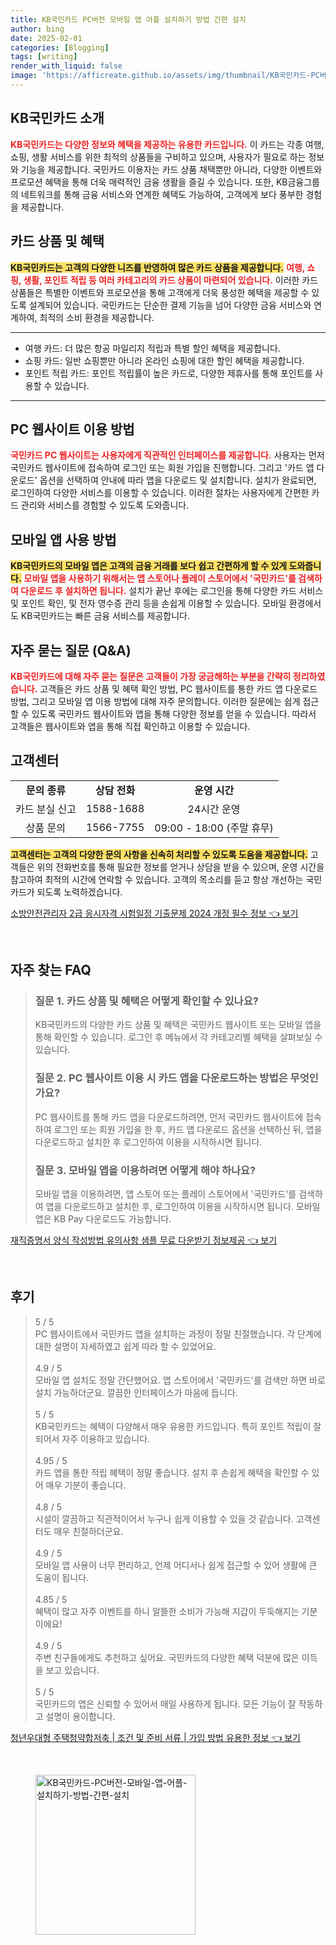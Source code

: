 ```yaml
---
title: KB국민카드 PC버전 모바일 앱 어플 설치하기 방법 간편 설치
author: bing
date: 2025-02-01
categories: [Blogging]
tags: [writing]
render_with_liquid: false
image: 'https://afficreate.github.io/assets/img/thumbnail/KB국민카드-PC버전-모바일-앱-어플-설치하기-방법-간편-설치.webp'
---
```



<h2 id='KB국민카드_소개'>KB국민카드 소개</h2>

<p><b><span style="color: #ee2323;">KB국민카드는 다양한 정보와 혜택을 제공하는 유용한 카드입니다.</span></b> 이 카드는 각종 여행, 쇼핑, 생활 서비스를 위한 최적의 상품들을 구비하고 있으며, 사용자가 필요로 하는 정보와 기능을 제공합니다. 국민카드 이용자는 카드 상품 채택뿐만 아니라, 다양한 이벤트와 프로모션 혜택을 통해 더욱 매력적인 금융 생활을 즐길 수 있습니다. 또한, KB금융그룹의 네트워크를 통해 금융 서비스와 연계한 혜택도 가능하여, 고객에게 보다 풍부한 경험을 제공합니다.</p>

<h2 id='카드상품과혜택'>카드 상품 및 혜택</h2>

<p><b><span style="background-color: #ffe066;">KB국민카드는 고객의 다양한 니즈를 반영하여 많은 카드 상품을 제공합니다.</span></b> <b><span style="color: #ee2323;">여행, 쇼핑, 생활, 포인트 적립 등 여러 카테고리의 카드 상품이 마련되어 있습니다.</span></b> 이러한 카드 상품들은 특별한 이벤트와 프로모션을 통해 고객에게 더욱 풍성한 혜택을 제공할 수 있도록 설계되어 있습니다. 국민카드는 단순한 결제 기능을 넘어 다양한 금융 서비스와 연계하여, 최적의 소비 환경을 제공합니다.</p>

<hr />

<ul>
    <li>여행 카드: 더 많은 항공 마일리지 적립과 특별 할인 혜택을 제공합니다.</li>
    <li>쇼핑 카드: 일반 쇼핑뿐만 아니라 온라인 쇼핑에 대한 할인 혜택을 제공합니다.</li>
    <li>포인트 적립 카드: 포인트 적립률이 높은 카드로, 다양한 제휴사를 통해 포인트를 사용할 수 있습니다.</li>
</ul>

<hr />

<h2 id='PC_이용방법'>PC 웹사이트 이용 방법</h2>

<p><b><span style="color: #ee2323;">국민카드 PC 웹사이트는 사용자에게 직관적인 인터페이스를 제공합니다.</span></b> 사용자는 먼저 국민카드 웹사이트에 접속하여 로그인 또는 회원 가입을 진행합니다. 그리고 '카드 앱 다운로드' 옵션을 선택하여 안내에 따라 앱을 다운로드 및 설치합니다. 설치가 완료되면, 로그인하여 다양한 서비스를 이용할 수 있습니다. 이러한 절차는 사용자에게 간편한 카드 관리와 서비스를 경험할 수 있도록 도와줍니다.</p>

<h2 id='모바일앱사용법'>모바일 앱 사용 방법</h2>

<p><b><span style="background-color: #ffe066;">KB국민카드의 모바일 앱은 고객의 금융 거래를 보다 쉽고 간편하게 할 수 있게 도와줍니다.</span></b> <b><span style="color: #ee2323;">모바일 앱을 사용하기 위해서는 앱 스토어나 플레이 스토어에서 '국민카드'를 검색하여 다운로드 후 설치하면 됩니다.</span></b> 설치가 끝난 후에는 로그인을 통해 다양한 카드 서비스 및 포인트 확인, 및 전자 영수증 관리 등을 손쉽게 이용할 수 있습니다. 모바일 환경에서도 KB국민카드는 빠른 금융 서비스를 제공합니다.</p>

<h2 id='자주묻는질문'>자주 묻는 질문 (Q&A)</h2>

<p><b><span style="color: #ee2323;">KB국민카드에 대해 자주 묻는 질문은 고객들이 가장 궁금해하는 부분을 간략히 정리하였습니다.</span></b> 고객들은 카드 상품 및 혜택 확인 방법, PC 웹사이트를 통한 카드 앱 다운로드 방법, 그리고 모바일 앱 이용 방법에 대해 자주 문의합니다. 이러한 질문에는 쉽게 접근할 수 있도록 국민카드 웹사이트와 앱을 통해 다양한 정보를 얻을 수 있습니다. 따라서 고객들은 웹사이트와 앱을 통해 직접 확인하고 이용할 수 있습니다.</p>

<h2 id='고객센터'>고객센터</h2>

<table>
    <tr>
        <td style="text-align: center; height: 17px;"><b>문의 종류</b></td>
        <td style="text-align: center; height: 17px;"><b>상담 전화</b></td>
        <td style="text-align: center; height: 17px;"><b>운영 시간</b></td>
    </tr>
    <tr>
        <td style="text-align: center; height: 17px;">카드 분실 신고</td>
        <td style="text-align: center; height: 17px;">1588-1688</td>
        <td style="text-align: center; height: 17px;">24시간 운영</td>
    </tr>
    <tr>
        <td style="text-align: center; height: 17px;">상품 문의</td>
        <td style="text-align: center; height: 17px;">1566-7755</td>
        <td style="text-align: center; height: 17px;">09:00 - 18:00 (주말 휴무)</td>
    </tr>
</table>

<p><b><span style="background-color: #ffe066;">고객센터는 고객의 다양한 문의 사항을 신속히 처리할 수 있도록 도움을 제공합니다.</span></b> 고객들은 위의 전화번호를 통해 필요한 정보를 얻거나 상담을 받을 수 있으며, 운영 시간을 참고하여 최적의 시간에 연락할 수 있습니다. 고객의 목소리를 듣고 항상 개선하는 국민카드가 되도록 노력하겠습니다.</p>


<p><a class="click-button" title="소방안전관리자 2급 응시자격 시험일정 기출문제 2024 개정 필수 정보" href="https://afficreate.github.io/posts/%EC%86%8C%EB%B0%A9%EC%95%88%EC%A0%84%EA%B4%80%EB%A6%AC%EC%9E%90-2%EA%B8%89-%EC%9D%91%EC%8B%9C%EC%9E%90%EA%B2%A9-%EC%8B%9C%ED%97%98%EC%9D%BC%EC%A0%95-%EA%B8%B0%EC%B6%9C%EB%AC%B8%EC%A0%9C-2024-%EA%B0%9C%EC%A0%95-%ED%95%84%EC%88%98-%EC%A0%95%EB%B3%B4/" rel="dofollow">소방안전관리자 2급 응시자격 시험일정 기출문제 2024 개정 필수 정보 👈 보기</a></p><br>
<h2 id='자주_찾는_FAQ'>자주 찾는 FAQ</h2>
<div itemscope="" itemtype="https://schema.org/FAQPage"> 
<blockquote> 
<div itemscope="" itemprop="mainEntity" itemtype="https://schema.org/Question"> 
<h3 itemprop="name">질문 1. 카드 상품 및 혜택은 어떻게 확인할 수 있나요?</h3> 
<div itemscope="" itemprop="acceptedAnswer" itemtype="https://schema.org/Answer"> 
<span itemprop="text"> 
<p>KB국민카드의 다양한 카드 상품 및 혜택은 국민카드 웹사이트 또는 모바일 앱을 통해 확인할 수 있습니다. 로그인 후 메뉴에서 각 카테고리별 혜택을 살펴보실 수 있습니다.</p> 
</span> 
</div> 
</div> 
<div itemscope="" itemprop="mainEntity" itemtype="https://schema.org/Question"> 
<h3 itemprop="name">질문 2. PC 웹사이트 이용 시 카드 앱을 다운로드하는 방법은 무엇인가요?</h3> 
<div itemscope="" itemprop="acceptedAnswer" itemtype="https://schema.org/Answer"> 
<span itemprop="text"> 
<p>PC 웹사이트를 통해 카드 앱을 다운로드하려면, 먼저 국민카드 웹사이트에 접속하여 로그인 또는 회원 가입을 한 후, 카드 앱 다운로드 옵션을 선택하신 뒤, 앱을 다운로드하고 설치한 후 로그인하여 이용을 시작하시면 됩니다.</p> 
</span> 
</div> 
</div> 
<div itemscope="" itemprop="mainEntity" itemtype="https://schema.org/Question"> 
<h3 itemprop="name">질문 3. 모바일 앱을 이용하려면 어떻게 해야 하나요?</h3> 
<div itemscope="" itemprop="acceptedAnswer" itemtype="https://schema.org/Answer"> 
<span itemprop="text"> 
<p>모바일 앱을 이용하려면, 앱 스토어 또는 플레이 스토어에서 '국민카드'를 검색하여 앱을 다운로드하고 설치한 후, 로그인하여 이용을 시작하시면 됩니다. 모바일 앱은 KB Pay 다운로드도 가능합니다.</p> 
</span> 
</div> 
</div> 
</blockquote> 
</div>
<p><a class="click-button" title="재직증명서 양식 작성방법 유의사항 샘플 무료 다운받기 정보제공" href="https://afficreate.github.io/posts/%EC%9E%AC%EC%A7%81%EC%A6%9D%EB%AA%85%EC%84%9C-%EC%96%91%EC%8B%9D-%EC%9E%91%EC%84%B1%EB%B0%A9%EB%B2%95-%EC%9C%A0%EC%9D%98%EC%82%AC%ED%95%AD-%EC%83%98%ED%94%8C-%EB%AC%B4%EB%A3%8C-%EB%8B%A4%EC%9A%B4%EB%B0%9B%EA%B8%B0-%EC%A0%95%EB%B3%B4%EC%A0%9C%EA%B3%B5/" rel="dofollow">재직증명서 양식 작성방법 유의사항 샘플 무료 다운받기 정보제공 👈 보기</a></p><br>
<h2 id='후기'>후기</h2>
<div itemscope itemtype="https://schema.org/Product">
  <blockquote>
  <div itemprop="review" itemscope itemtype="https://schema.org/Review">
      <div itemprop="reviewRating" itemscope itemtype="https://schema.org/Rating"> <span itemprop="ratingValue">5</span> / <span itemprop="bestRating">5</span> </div>
      <span itemprop="reviewBody">PC 웹사이트에서 국민카드 앱을 설치하는 과정이 정말 친절했습니다. 각 단계에 대한 설명이 자세하였고 쉽게 따라 할 수 있었어요.</span>
  </div>
  <br>
  <div itemprop="review" itemscope itemtype="https://schema.org/Review">
      <div itemprop="reviewRating" itemscope itemtype="https://schema.org/Rating"> <span itemprop="ratingValue">4.9</span> / <span itemprop="bestRating">5</span> </div>
      <span itemprop="reviewBody">모바일 앱 설치도 정말 간단했어요. 앱 스토어에서 '국민카드'를 검색만 하면 바로 설치 가능하더군요. 깔끔한 인터페이스가 마음에 듭니다.</span>
  </div>
  <br>
  <div itemprop="review" itemscope itemtype="https://schema.org/Review">
      <div itemprop="reviewRating" itemscope itemtype="https://schema.org/Rating"> <span itemprop="ratingValue">5</span> / <span itemprop="bestRating">5</span> </div>
      <span itemprop="reviewBody">KB국민카드는 혜택이 다양해서 매우 유용한 카드입니다. 특히 포인트 적립이 잘 되어서 자주 이용하고 있습니다.</span>
  </div>
  <br>
  <div itemprop="review" itemscope itemtype="https://schema.org/Review">
      <div itemprop="reviewRating" itemscope itemtype="https://schema.org/Rating"> <span itemprop="ratingValue">4.95</span> / <span itemprop="bestRating">5</span> </div>
      <span itemprop="reviewBody">카드 앱을 통한 적립 혜택이 정말 좋습니다. 설치 후 손쉽게 혜택을 확인할 수 있어 매우 기분이 좋습니다.</span>
  </div>
  <br>
  <div itemprop="review" itemscope itemtype="https://schema.org/Review">
      <div itemprop="reviewRating" itemscope itemtype="https://schema.org/Rating"> <span itemprop="ratingValue">4.8</span> / <span itemprop="bestRating">5</span> </div>
      <span itemprop="reviewBody">시설이 깔끔하고 직관적이어서 누구나 쉽게 이용할 수 있을 것 같습니다. 고객센터도 매우 친절하더군요.</span>
  </div>
  <br>
  <div itemprop="review" itemscope itemtype="https://schema.org/Review">
      <div itemprop="reviewRating" itemscope itemtype="https://schema.org/Rating"> <span itemprop="ratingValue">4.9</span> / <span itemprop="bestRating">5</span> </div>
      <span itemprop="reviewBody">모바일 앱 사용이 너무 편리하고, 언제 어디서나 쉽게 접근할 수 있어 생활에 큰 도움이 됩니다.</span>
  </div>
  <br>
  <div itemprop="review" itemscope itemtype="https://schema.org/Review">
      <div itemprop="reviewRating" itemscope itemtype="https://schema.org/Rating"> <span itemprop="ratingValue">4.85</span> / <span itemprop="bestRating">5</span> </div>
      <span itemprop="reviewBody">혜택이 많고 자주 이벤트를 하니 알뜰한 소비가 가능해 지갑이 두둑해지는 기분이에요!</span>
  </div>
  <br>
  <div itemprop="review" itemscope itemtype="https://schema.org/Review">
      <div itemprop="reviewRating" itemscope itemtype="https://schema.org/Rating"> <span itemprop="ratingValue">4.9</span> / <span itemprop="bestRating">5</span> </div>
      <span itemprop="reviewBody">주변 친구들에게도 추천하고 싶어요. 국민카드의 다양한 혜택 덕분에 많은 이득을 보고 있습니다.</span>
  </div>
  <br>
  <div itemprop="review" itemscope itemtype="https://schema.org/Review">
      <div itemprop="reviewRating" itemscope itemtype="https://schema.org/Rating"> <span itemprop="ratingValue">5</span> / <span itemprop="bestRating">5</span> </div>
      <span itemprop="reviewBody">국민카드의 앱은 신뢰할 수 있어서 매일 사용하게 됩니다. 모든 기능이 잘 작동하고 설명이 용이합니다.</span>
  </div>
  </blockquote>
</div>
<p><a class="click-button" title="청년우대형 주택청약합저축 | 조건 및 준비 서류 | 가입 방법 유용한 정보" href="https://afficreate.github.io/posts/%EC%B2%AD%EB%85%84%EC%9A%B0%EB%8C%80%ED%98%95-%EC%A3%BC%ED%83%9D%EC%B2%AD%EC%95%BD%ED%95%A9%EC%A0%80%EC%B6%95-%EC%A1%B0%EA%B1%B4-%EB%B0%8F-%EC%A4%80%EB%B9%84-%EC%84%9C%EB%A5%98-%EA%B0%80%EC%9E%85-%EB%B0%A9%EB%B2%95-%EC%9C%A0%EC%9A%A9%ED%95%9C-%EC%A0%95%EB%B3%B4/" rel="dofollow">청년우대형 주택청약합저축 | 조건 및 준비 서류 | 가입 방법 유용한 정보 👈 보기</a></p><br>
<figure class="image"><img src="https://afficreate.github.io/assets/img/thumbnail/KB국민카드-PC버전-모바일-앱-어플-설치하기-방법-간편-설치.webp" alt="KB국민카드-PC버전-모바일-앱-어플-설치하기-방법-간편-설치" width="256" height="256"></figure>
